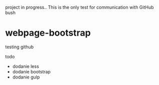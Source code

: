 project in progress.. This is the only test for communication with GitHub bush


# webpage-bootstrap

testing github

todo
- dodanie less
- dodanie bootstrap
- dodanie gulp
